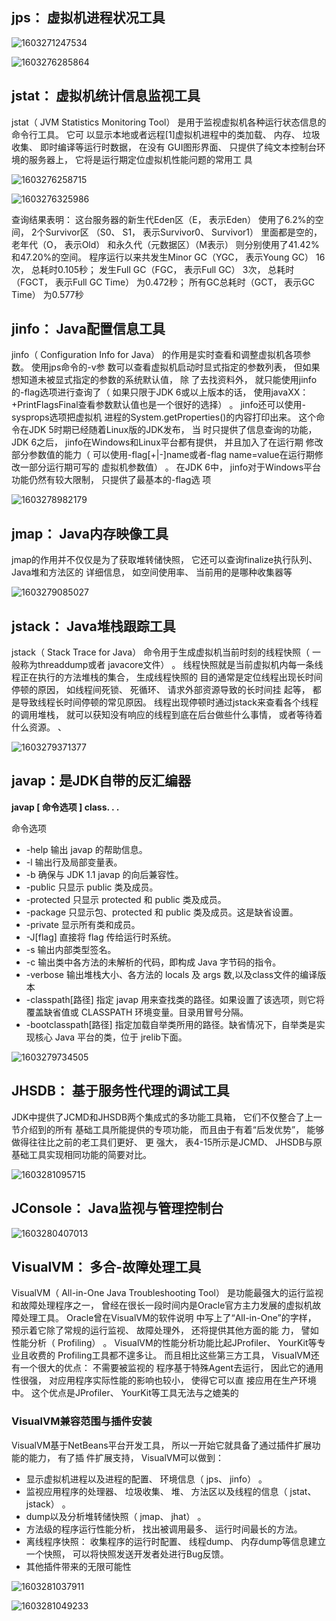 ## jps： 虚拟机进程状况工具 

![1603271247534](E:\soft\Typora\img\1603271247534.png)

![1603276285864](E:\soft\Typora\img\1603276285864.png)



## jstat： 虚拟机统计信息监视工具 

jstat（ JVM Statistics Monitoring Tool） 是用于监视虚拟机各种运行状态信息的命令行工具。 它可
以显示本地或者远程[1]虚拟机进程中的类加载、 内存、 垃圾收集、 即时编译等运行时数据， 在没有
GUI图形界面、 只提供了纯文本控制台环境的服务器上， 它将是运行期定位虚拟机性能问题的常用工
具 

![1603276258715](E:\soft\Typora\img\1603276258715.png)

![1603276325986](E:\soft\Typora\img\1603276325986.png)

查询结果表明： 这台服务器的新生代Eden区（E， 表示Eden） 使用了6.2%的空间， 2个Survivor区
（S0、 S1， 表示Survivor0、 Survivor1） 里面都是空的， 老年代（O， 表示Old） 和永久代（元数据区）（M表示） 则分别使用了41.42%和47.20%的空间。 程序运行以来共发生Minor GC（YGC， 表示Young
GC） 16次， 总耗时0.105秒； 发生Full GC（FGC， 表示Full GC） 3次， 总耗时（FGCT， 表示Full GC
Time） 为0.472秒； 所有GC总耗时（GCT， 表示GC Time） 为0.577秒 

## jinfo： Java配置信息工具 

jinfo（ Configuration Info for Java） 的作用是实时查看和调整虚拟机各项参数。 使用jps命令的-v参
数可以查看虚拟机启动时显式指定的参数列表， 但如果想知道未被显式指定的参数的系统默认值， 除
了去找资料外， 就只能使用jinfo的-flag选项进行查询了（ 如果只限于JDK 6或以上版本的话， 使用javaXX： +PrintFlagsFinal查看参数默认值也是一个很好的选择） 。 jinfo还可以使用-sysprops选项把虚拟机
进程的System.getProperties()的内容打印出来。 这个命令在JDK 5时期已经随着Linux版的JDK发布， 当
时只提供了信息查询的功能， JDK 6之后， jinfo在Windows和Linux平台都有提供， 并且加入了在运行期
修改部分参数值的能力（ 可以使用-flag[+|-]name或者-flag name=value在运行期修改一部分运行期可写的
虚拟机参数值） 。 在JDK 6中， jinfo对于Windows平台功能仍然有较大限制， 只提供了最基本的-flag选
项 

![1603278982179](E:\soft\Typora\img\1603278982179.png)

## jmap： Java内存映像工具 

jmap的作用并不仅仅是为了获取堆转储快照， 它还可以查询finalize执行队列、 Java堆和方法区的
详细信息， 如空间使用率、 当前用的是哪种收集器等 

![1603279085027](E:\soft\Typora\img\1603279085027.png)



## jstack： Java堆栈跟踪工具 

jstack（ Stack Trace for Java） 命令用于生成虚拟机当前时刻的线程快照（ 一般称为threaddump或者
javacore文件） 。 线程快照就是当前虚拟机内每一条线程正在执行的方法堆栈的集合， 生成线程快照的
目的通常是定位线程出现长时间停顿的原因， 如线程间死锁、 死循环、 请求外部资源导致的长时间挂
起等， 都是导致线程长时间停顿的常见原因。 线程出现停顿时通过jstack来查看各个线程的调用堆栈，
就可以获知没有响应的线程到底在后台做些什么事情， 或者等待着什么资源。 、

![1603279371377](E:\soft\Typora\img\1603279371377.png)



## javap：是JDK自带的反汇编器

 **javap [ 命令选项 ] class. . .**

命令选项

- -help 输出 javap 的帮助信息。　　
- -l 输出行及局部变量表。　　
- -b 确保与 JDK 1.1 javap 的向后兼容性。　　
- -public 只显示 public 类及成员。　　
- -protected 只显示 protected 和 public 类及成员。　　
- -package 只显示包、protected 和 public 类及成员。这是缺省设置。　　
- -private 显示所有类和成员。　　
- -J[flag] 直接将 flag 传给运行时系统。　　
- -s 输出内部类型签名。　
- -c 输出类中各方法的未解析的代码，即构成 Java 字节码的指令。　
- -verbose 输出堆栈大小、各方法的 locals 及 args 数,以及class文件的编译版本　
- -classpath[路径] 指定 javap 用来查找类的路径。如果设置了该选项，则它将覆盖缺省值或 CLASSPATH 环境变量。目录用冒号分隔。 　
-  -bootclasspath[路径] 指定加载自举类所用的路径。缺省情况下，自举类是实现核心 Java 平台的类，位于 jrelib下面。



![1603279734505](E:\soft\Typora\img\1603279734505.png)



## JHSDB： 基于服务性代理的调试工具 

JDK中提供了JCMD和JHSDB两个集成式的多功能工具箱， 它们不仅整合了上一节介绍到的所有
基础工具所能提供的专项功能， 而且由于有着“后发优势”， 能够做得往往比之前的老工具们更好、 更
强大， 表4-15所示是JCMD、 JHSDB与原基础工具实现相同功能的简要对比。 

![1603281095715](E:\soft\Typora\img\1603281095715.png)

## JConsole： Java监视与管理控制台 

![1603280407013](E:\soft\Typora\img\1603280407013.png)

## VisualVM： 多合-故障处理工具 

VisualVM（ All-in-One Java Troubleshooting Tool） 是功能最强大的运行监视和故障处理程序之一，
曾经在很长一段时间内是Oracle官方主力发展的虚拟机故障处理工具。 Oracle曾在VisualVM的软件说明
中写上了“All-in-One”的字样， 预示着它除了常规的运行监视、 故障处理外， 还将提供其他方面的能
力， 譬如性能分析（ Profiling） 。 VisualVM的性能分析功能比起JProfiler、 YourKit等专业且收费的
Profiling工具都不遑多让。 而且相比这些第三方工具， VisualVM还有一个很大的优点： 不需要被监视的
程序基于特殊Agent去运行， 因此它的通用性很强， 对应用程序实际性能的影响也较小， 使得它可以直
接应用在生产环境中。 这个优点是JProfiler、 YourKit等工具无法与之媲美的 

### VisualVM兼容范围与插件安装 

VisualVM基于NetBeans平台开发工具， 所以一开始它就具备了通过插件扩展功能的能力， 有了插
件扩展支持， VisualVM可以做到：

- 显示虚拟机进程以及进程的配置、 环境信息（ jps、 jinfo） 。
- 监视应用程序的处理器、 垃圾收集、 堆、 方法区以及线程的信息（ jstat、 jstack） 。
- dump以及分析堆转储快照（ jmap、 jhat） 。
- 方法级的程序运行性能分析， 找出被调用最多、 运行时间最长的方法。
- 离线程序快照： 收集程序的运行时配置、 线程dump、 内存dump等信息建立一个快照， 可以将快照发送开发者处进行Bug反馈。
- 其他插件带来的无限可能性 

![1603281037911](E:\soft\Typora\img\1603281037911.png)



![1603281049233](E:\soft\Typora\img\1603281049233.png)
